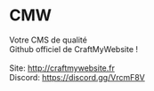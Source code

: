 # CMW
Votre CMS de qualité </br>
Github officiel de CraftMyWebsite !</br>
</br>
Site: http://craftmywebsite.fr</br>
Discord: https://discord.gg/VrcmF8V</br>


